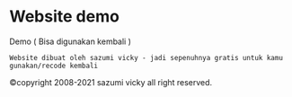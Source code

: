 # Website demo

Demo  ( Bisa digunakan kembali )

```shell
Website dibuat oleh sazumi vicky - jadi sepenuhnya gratis untuk kamu gunakan/recode kembali
```
©copyright 2008-2021 sazumi vicky all right reserved.
